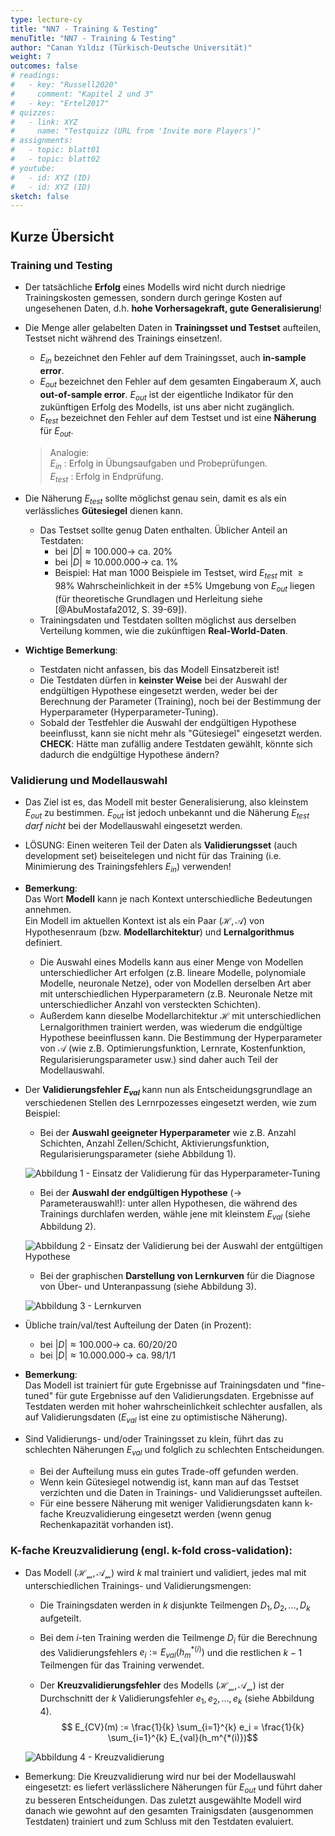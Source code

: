 ```yaml
---
type: lecture-cy
title: "NN7 - Training & Testing"
menuTitle: "NN7 - Training & Testing"
author: "Canan Yıldız (Türkisch-Deutsche Universität)"
weight: 7
outcomes: false
# readings:
#   - key: "Russell2020"
#     comment: "Kapitel 2 und 3"
#   - key: "Ertel2017"
# quizzes:
#   - link: XYZ
#     name: "Testquizz (URL from 'Invite more Players')"
# assignments:
#   - topic: blatt01
#   - topic: blatt02
# youtube:
#   - id: XYZ (ID)
#   - id: XYZ (ID)
sketch: false
---
```



## Kurze Übersicht

### Training und Testing
*	Der tatsächliche **Erfolg** eines Modells wird nicht durch niedrige Trainingskosten gemessen, sondern durch geringe Kosten auf ungesehenen Daten, d.h. **hohe Vorhersagekraft, gute Generalisierung**!

*   Die Menge aller gelabelten Daten  in **Trainingsset und Testset** aufteilen, Testset nicht während des Trainings einsetzen!. 
    *	$E_{in}$ bezeichnet den Fehler auf dem Trainingsset, auch **in-sample error**.
    *	$E_{out}$ bezeichnet den Fehler auf dem gesamten Eingaberaum $X$, auch **out-of-sample error**. $E_{out}$ ist der eigentliche Indikator für den zukünftigen Erfolg des Modells, ist uns aber nicht zugänglich.
    *	$E_{test}$ bezeichnet den Fehler auf dem Testset und ist eine **Näherung** für $E_{out}$.  

    >   Analogie:\
    >   $E_{in}$ : Erfolg in Übungsaufgaben und Probeprüfungen.\
    >   $E_{test}$ : Erfolg in Endprüfung. 

*	Die Näherung $E_{test}$ sollte möglichst genau sein, damit es als ein verlässliches **Gütesiegel** dienen kann.
	*	Das Testset sollte genug Daten enthalten. Üblicher Anteil an Testdaten:
		*	bei  $|D| \approx 100.000 \rightarrow$  ca. 20%
		*	bei  $|D| \approx 10.000.000 \rightarrow$  ca. 1%
	    *	Beispiel: Hat man 1000 Beispiele im Testset, wird $E_{test}$ mit $\ge 98\%$ Wahrscheinlichkeit in der $\pm 5\%$ Umgebung von $E_{out}$ liegen (für theoretische Grundlagen und Herleitung siehe [@AbuMostafa2012, S. 39-69]).
	*	Trainingsdaten und Testdaten sollten möglichst aus derselben Verteilung kommen, wie die zukünftigen **Real-World-Daten**.


*	**Wichtige Bemerkung**: 
    *   Testdaten nicht anfassen, bis das Modell Einsatzbereit ist!
    *   Die Testdaten dürfen in **keinster Weise** bei der Auswahl der endgültigen Hypothese eingesetzt werden, weder bei der Berechnung der Parameter (Training), noch bei der Bestimmung der Hyperparameter (Hyperparameter-Tuning). 
    *   Sobald der Testfehler die Auswahl der endgültigen Hypothese beeinflusst, kann sie nicht mehr als "Gütesiegel" eingesetzt werden.\
    **CHECK**: Hätte man zufällig andere Testdaten gewählt, könnte sich dadurch  die endgültige Hypothese ändern?

    
### Validierung und Modellauswahl

*	Das Ziel ist es, das Modell mit bester Generalisierung, also kleinstem $E_{out}$ zu bestimmen. $E_{out}$ ist jedoch unbekannt und die Näherung $E_{test}$ *darf nicht* bei der Modellauswahl eingesetzt werden.    

*	LÖSUNG: Einen weiteren Teil der Daten als **Validierungsset** (auch development set) beiseitelegen und nicht für das Training (i.e. Minimierung des Trainingsfehlers $E_{in}$) verwenden!

*   **Bemerkung**:\
    Das Wort **Modell** kann je nach Kontext unterschiedliche Bedeutungen annehmen.\
    Ein Modell im aktuellen Kontext ist als ein Paar $(\mathcal{H},\mathcal{A})$ von Hypothesenraum (bzw. **Modellarchitektur**) und **Lernalgorithmus** definiert. 
	*	Die Auswahl eines Modells kann aus einer Menge von Modellen unterschiedlicher Art erfolgen (z.B. lineare Modelle, polynomiale Modelle, neuronale Netze), oder von Modellen derselben Art aber mit unterschiedlichen Hyperparametern (z.B. Neuronale Netze mit unterschiedlicher Anzahl von versteckten Schichten). 
	*	Außerdem kann dieselbe Modellarchitektur $\mathcal{H}$ mit unterschiedlichen Lernalgorithmen trainiert werden, was wiederum die endgültige Hypothese beeinflussen kann. Die Bestimmung der Hyperparameter von  ${\mathcal{A}}$ (wie z.B. Optimierungsfunktion, Lernrate, Kostenfunktion, Regularisierungsparameter usw.) sind daher auch Teil der Modellauswahl. 

*   Der **Validierungsfehler $E_{val}$** kann nun als Entscheidungsgrundlage an verschiedenen Stellen des Lernrpozesses eingesetzt werden, wie zum Beispiel:

    *   Bei der **Auswahl geeigneter Hyperparameter** wie z.B. Anzahl Schichten, Anzahl Zellen/Schicht, Aktivierungsfunktion, Regularisierungsparameter (siehe Abbildung 1).

    ![Abbildung 1 - Einsatz der Validierung für das Hyperparameter-Tuning](images/val1.png)

    *   Bei der **Auswahl der endgültigen Hypothese** ($\rightarrow$ Parameterauswahl!): unter allen Hypothesen, die während des Trainings durchlafen werden, wähle jene mit kleinstem $E_{val}$ (siehe Abbildung 2).

    ![Abbildung 2 - Einsatz der Validierung bei der Auswahl der entgültigen Hypothese](images/val2.png)

    *   Bei der graphischen **Darstellung von Lernkurven** für die Diagnose von Über- und Unteranpassung (siehe Abbildung 3).

    ![Abbildung 3 - Lernkurven](images/val3.png)
    

*   Übliche train/val/test Aufteilung der Daten (in Prozent):
    *	bei  $|D| \approx 100.000 \rightarrow$  ca. 60/20/20
    *	bei  $|D| \approx 10.000.000 \rightarrow$  ca. 98/1/1

*	**Bemerkung**:\
    Das Modell ist trainiert für gute Ergebnisse auf Trainingsdaten und "fine-tuned" für gute Ergebnisse auf den Validierungsdaten. Ergebnisse auf Testdaten werden mit hoher wahrscheinlichkeit schlechter ausfallen, als auf Validierungsdaten ($E_{val}$ ist eine zu optimistische Näherung).

*   Sind Validierungs- und/oder Trainingsset zu klein, führt das zu schlechten Näherungen $E_{val}$  und folglich zu schlechten Entscheidungen.
    *   Bei der Aufteilung muss ein gutes Trade-off gefunden werden.
    *   Wenn kein Gütesiegel notwendig ist, kann man auf das Testset verzichten und die Daten in Trainings- und Validierungsset aufteilen.
    *   Für eine bessere Näherung mit weniger Validierungsdaten kann k-fache Kreuzvalidierung eingesetzt werden (wenn genug Rechenkapazität vorhanden ist).


### K-fache Kreuzvalidierung (engl. k-fold cross-validation): 
*   Das Modell $(\mathcal{H_m},\mathcal{A_m})$ wird $k$ mal trainiert und validiert, jedes mal mit unterschiedlichen Trainings- und Validierungsmengen:
    *	Die Trainingsdaten werden in $k$ disjunkte Teilmengen $D_1, D_2, ..., D_k$ aufgeteilt.
    *	Bei dem $i$-ten Training werden die Teilmenge $D_i$ für die Berechnung des Validierungsfehlers $e_i := E_{val}(h_m^{*(i)})$ und die restlichen $k-1$ Teilmengen für das Training verwendet.

    *   Der **Kreuzvalidierungsfehler** des Modells $(\mathcal{H_m},\mathcal{A_m})$ ist der Durchschnitt der $k$ Validierungsfehler $e_1, e_2, ..., e_k$ (siehe Abbildung 4).
    $$ E_{CV}(m) := \frac{1}{k} \sum_{i=1}^{k} e_i = \frac{1}{k} \sum_{i=1}^{k} E_{val}(h_m^{*(i)})$$

    ![Abbildung 4 - Kreuzvalidierung](images/val4.png)

*   Bemerkung: Die Kreuzvalidierung wird nur bei der Modellauswahl eingesetzt: es liefert verlässlichere Näherungen für $E_{out}$ und führt daher zu besseren Entscheidungen. Das zuletzt ausgewählte Modell wird danach wie gewohnt auf den gesamten Trainigsdaten (ausgenommen Testdaten) trainiert und zum Schluss mit den Testdaten evaluiert.
	
	


